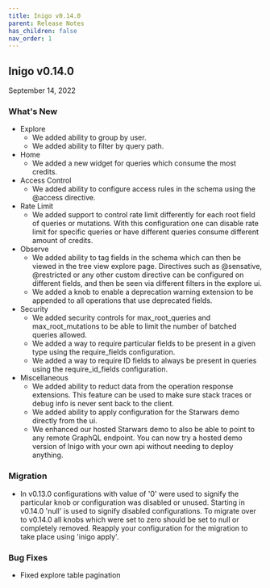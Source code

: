 ```yaml
---
title: Inigo v0.14.0
parent: Release Notes
has_children: false
nav_order: 1
---
```



## Inigo v0.14.0
September 14, 2022

### What's New
- Explore
	- We added ability to group by user.
	- We added ability to filter by query path.
- Home
	- We added a new widget for queries which consume the most credits. 
- Access Control
	- We added ability to configure access rules in the schema using the @access directive.
- Rate Limit
	- We added support to control rate limit differently for each root field of queries or mutations. With this configuration one can disable rate limit for specific queries or have different queries consume different amount of credits. 
- Observe
	- We added ability to tag fields in the schema which can then be viewed in the tree view explore page. Directives such as @sensative, @restricted or any other custom directive can be configured on different fields, and then be seen via different filters in the explore ui.
	- We added a knob to enable a deprecation warning extension to be appended to all operations that use deprecated fields.
- Security
	- We added security controls for max_root_queries and max_root_mutations to be able to limit the number of batched queries allowed.
	- We added a way to require particular fields to be present in a given type using the require_fields configuration.
	- We added a way to require ID fields to always be present in queries using the require_id_fields configuration.
- Miscellaneous
	- We added ability to reduct data from the operation response extensions. This feature can be used to make sure stack traces or debug info is never sent back to the client. 
	- We added ability to apply configuration for the Starwars demo directly from the ui.
	- We enhanced our hosted Starwars demo to also be able to point to any remote GraphQL endpoint. You can now try a hosted demo version of Inigo with your own api without needing to deploy anything.

### Migration
- In v0.13.0 configurations with value of '0' were used to signify the particular knob or configuration was disabled or unused. Starting in v0.14.0 'null' is used to signify disabled configurations. To migrate over to v0.14.0 all knobs which were set to zero should be set to null or completely removed. Reapply your configuration for the migration to take place using 'inigo apply'.

### Bug Fixes
- Fixed explore table pagination
